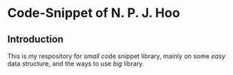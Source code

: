# Code-Snippet of N. P. J. Hoo 
## Introduction

This is my respository for *small* code snippet library, mainly on some *easy* data structure, and the ways to use *big* library.